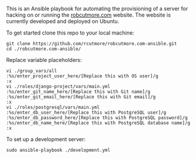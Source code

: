 This is an Ansible playbook for automating the provisioning of a server for
hacking on or running the [robcutmore.com](http://www.robcutmore.com) website.
The website is currently developed and deployed on Ubuntu.

To get started clone this repo to your local machine:

    git clone https://github.com/rcutmore/robcutmore.com-ansible.git
    cd ./robcutmore.com-ansible/

Replace variable placeholders:

    vi ./group_vars/all
    :%s/enter_project_user_here/[Replace this with OS user]/g
    :x
    vi ./roles/django-project/vars/main.yml
    :%s/enter_git_name_here/[Replace this with Git name]/g
    :%s/enter_git_email_here/[Replace this with Git email]/g
    :x
    vi ./roles/postgresql/vars/main.yml
    :%s/enter_db_user_here/[Replace this with PostgreSQL user]/g
    :%s/enter_db_password_here/[Replace this with PostgreSQL password]/g
    :%s/enter_db_name_here/[Replace this with PostgreSQL database name]/g
    :x

To set up a development server:

    sudo ansible-playbook ./development.yml

